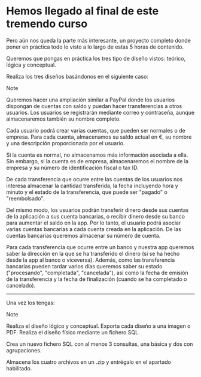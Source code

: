 # Hemos llegado al final de este tremendo curso   

Pero aún nos queda la parte más interesante, un proyecto completo donde poner en práctica todo lo visto a lo largo de estas 5 horas de contenido. 

Queremos que pongas en práctica los tres tipo de diseño vistos: teórico, lógica y conceptual. 

Realiza los tres diseños basándonos en el siguiente caso:

>[!NOTE]
>Queremos hacer una ampliación similar a PayPal donde los usuarios dispongan de cuentas con saldo y puedan hacer transferencias a otros usuarios. Los usuarios se registrarán mediante correo y contraseña, aunque almacenaremos también su nombre completo.
>
>Cada usuario podrá crear varias cuentas, que pueden ser normales o de empresa. Para cada cuenta, almacenamos su saldo actual en €, su nombre y una descripción proporcionada por el usuario.
>
>Si la cuenta es normal, no almacenamos más información asociada a ella. Sin embargo, si la cuenta es de empresa, almacenaremos el nombre de la empresa y su número de identificación fiscal o tax ID.
>
>De cada transferencia que ocurre entre las cuentas de los usuarios nos interesa almacenar la cantidad transferida, la fecha incluyendo hora y minuto y el estado de la transferencia, que puede ser "pagado" o "reembolsado".
>
>Del mismo modo, los usuarios podrán transferir dinero desde sus cuentas de la aplicación a sus cuenta bancarias, o recibir dinero desde su banco para aumentar el saldo en la app. Por lo tanto, el usuario podrá asociar varias cuentas bancarias a cada cuenta creada en la aplicación. De las cuentas bancarias queremos almacenar su número de cuenta.
>
>Para cada transferencia que ocurre entre un banco y nuestra app queremos saber la dirección en la que se ha transferido el dinero (si se ha hecho desde la app al banco o viceversa). Además, como las transferencia bancarias pueden tardar varios días queremos saber su estado ("procesando", "completada", "cancelada"), así como la fecha de emisión de la transferencia y la fecha de finalización (cuando se ha completado o cancelado).

___

Una vez los tengas:

>[!NOTE]
>Realiza el diseño lógico y conceptual. Exporta cada diseño  a una imagen o PDF.
>Realiza el diseño físico mediante un fichero SQL.
>
>Crea un nuevo fichero SQL con al menos 3 consultas, una básica y dos con agrupaciones.
>
>Almacena los cuatro archivos en un .zip y entrégalo en el apartado habilitado. 